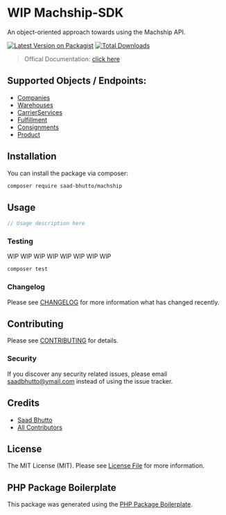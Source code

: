 # WIP Machship-SDK

An object-oriented approach towards using the Machship API.


[![Latest Version on Packagist](https://img.shields.io/packagist/v/saad-bhutto/machship.svg?style=flat-square)](https://packagist.org/packages/saad-bhutto/machship)
[![Total Downloads](https://img.shields.io/packagist/dt/saad-bhutto/machship.svg?style=flat-square)](https://packagist.org/packages/saad-bhutto/machship)

> Offical Documentation: [click here](https://demo.machship.com/swagger/index.html)


## Supported Objects / Endpoints:

* [Companies](#)
* [Warehouses](#)
* [CarrierServices](#)
* [Fulfillment](#)
* [Consignments](#)
* [Product](#)

## Installation

You can install the package via composer:

```bash
composer require saad-bhutto/machship
```

## Usage

``` php
// Usage description here
```

### Testing

WIP WIP WIP WIP WIP WIP WIP WIP 

``` bash
composer test
```

### Changelog

Please see [CHANGELOG](CHANGELOG.md) for more information what has changed recently.

## Contributing

Please see [CONTRIBUTING](CONTRIBUTING.md) for details.

### Security

If you discover any security related issues, please email saadbhutto@ymail.com instead of using the issue tracker.

## Credits

- [Saad Bhutto](https://github.com/saad-bhutto)
- [All Contributors](../../contributors)

## License

The MIT License (MIT). Please see [License File](LICENSE.md) for more information.

## PHP Package Boilerplate

This package was generated using the [PHP Package Boilerplate](https://laravelpackageboilerplate.com).
